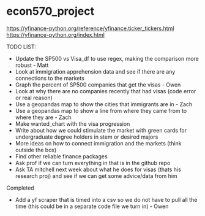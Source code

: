 # econ570_project

https://yfinance-python.org/reference/yfinance.ticker_tickers.html
https://yfinance-python.org/index.html

TODO LIST:
- Update the SP500 vs Visa_df to use regex, making the comparison more robust - Matt
- Look at immigration apprehension data and see if there are any connections to the markets
- Graph the percent of SP500 companies that get the visas - Owen
- Look at why there are no companies recently that had visas (code error or real reason)
- Use a geopandas map to show the cities that immigrants are in - Zach
- Use a geopandas map to show a line from where they came from to where they are - Zach
- Make wanted_chart with the visa progression
- Write about how we could stimulate the market with green cards for undergraduate degree holders in stem or desired majors
- More ideas on how to connect immigration and the markets (think outside the box)
- Find other reliable finance packages
- Ask prof if we can turn everything in that is in the github repo
- Ask TA mitchell next week about what he does for visas (thats his research proj) and see if we can get some advice/data from him

Completed
- Add a yf scraper that is timed into a csv so we do not have to pull all the time (this could be in a separate code file we turn in) - Owen
